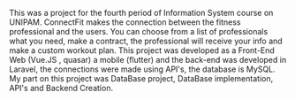 This was a project for the fourth period of Information System course on UNIPAM.
ConnectFit makes the connection between the fitness professional and the users.
You can choose from a list of professionals what you need, make a contract, the professional will receive your info and make a custom workout plan.
This project was developed as a Front-End Web (Vue.JS , quasar) a mobile (flutter) and the back-end was developed in Laravel, the connections were made using API's, the database is MySQL.
My part on this project was DataBase project, DataBase implementation, API's and Backend Creation.

